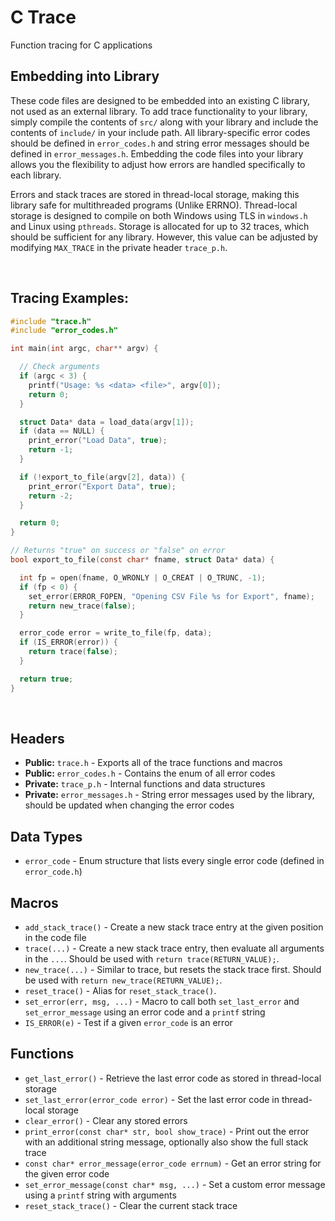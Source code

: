 # C Trace

Function tracing for C applications

## Embedding into Library

These code files are designed to be embedded into an existing C library, not used as an external library.
To add trace functionality to your library, simply compile the contents of `src/` along with your library and include the contents of `include/` in your include path.
All library-specific error codes should be defined in `error_codes.h` and string error messages should be defined in `error_messages.h`.
Embedding the code files into your library allows you the flexibility to adjust how errors are handled specifically to each library.

Errors and stack traces are stored in thread-local storage, making this library safe for multithreaded programs (Unlike ERRNO).
Thread-local storage is designed to compile on both Windows using TLS in `windows.h` and Linux using `pthreads`.
Storage is allocated for up to 32 traces, which should be sufficient for any library.
However, this value can be adjusted by modifying `MAX_TRACE` in the private header `trace_p.h`.

<br />

## Tracing Examples:

```c
#include "trace.h"
#include "error_codes.h"

int main(int argc, char** argv) {

  // Check arguments
  if (argc < 3) {
    printf("Usage: %s <data> <file>", argv[0]);
    return 0;
  }

  struct Data* data = load_data(argv[1]);
  if (data == NULL) {
    print_error("Load Data", true);
    return -1;
  }

  if (!export_to_file(argv[2], data)) {
    print_error("Export Data", true);
    return -2;
  }

  return 0;
}

// Returns "true" on success or "false" on error
bool export_to_file(const char* fname, struct Data* data) {

  int fp = open(fname, O_WRONLY | O_CREAT | O_TRUNC, -1);
  if (fp < 0) {
    set_error(ERROR_FOPEN, "Opening CSV File %s for Export", fname);
    return new_trace(false);
  }

  error_code error = write_to_file(fp, data);
  if (IS_ERROR(error)) {
    return trace(false);
  }

  return true;
}
```

<br />

## Headers

- **Public:** `trace.h` - Exports all of the trace functions and macros
- **Public:** `error_codes.h` - Contains the enum of all error codes
- **Private:** `trace_p.h` - Internal functions and data structures
- **Private:** `error_messages.h` - String error messages used by the library, should be updated when changing the error codes

## Data Types

- `error_code` - Enum structure that lists every single error code (defined in `error_code.h`)

## Macros

- `add_stack_trace()` - Create a new stack trace entry at the given position in the code file
- `trace(...)` - Create a new stack trace entry, then evaluate all arguments in the `...`. Should be used with `return trace(RETURN_VALUE);`.
- `new_trace(...)` - Similar to trace, but resets the stack trace first. Should be used with `return new_trace(RETURN_VALUE);`.
- `reset_trace()` - Alias for `reset_stack_trace()`.
- `set_error(err, msg, ...)` - Macro to call both `set_last_error` and `set_error_message` using an error code and a `printf` string
- `IS_ERROR(e)` - Test if a given `error_code` is an error

## Functions

- `get_last_error()` - Retrieve the last error code as stored in thread-local storage
- `set_last_error(error_code error)` - Set the last error code in thread-local storage
- `clear_error()` - Clear any stored errors
- `print_error(const char* str, bool show_trace)` - Print out the error with an additional string message, optionally also show the full stack trace
- `const char* error_message(error_code errnum)` - Get an error string for the given error code
- `set_error_message(const char* msg, ...)` - Set a custom error message using a `printf` string with arguments
- `reset_stack_trace()` - Clear the current stack trace
